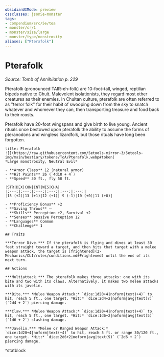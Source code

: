 ```yaml
---
obsidianUIMode: preview
cssclasses: json5e-monster
tags:
- compendium/src/5e/toa
- monster/cr/1
- monster/size/large
- monster/type/monstrosity
aliases: ["Pterafolk"]
---
```

# Pterafolk
*Source: Tomb of Annihilation p. 229*  

Pterafolk (pronounced TAIR-eh-folk) are 10-foot-tall, winged, reptilian bipeds native to Chult. Malevolent isolationists, they regard most other creatures as their enemies. In Chultan culture, pterafolk are often referred to as "terror folk" for their habit of swooping down from the sky to snatch whatever and whomever they can, then transporting treasure and food back to their roosts.

Pterafolk have 20-foot wingspans and give birth to live young. Ancient rituals once bestowed upon pterafolk the ability to assume the forms of pteranodons and wingless lizardfolk, but those rituals have long been forgotten.

```ad-statblock
title: Pterafolk
![](https://raw.githubusercontent.com/5etools-mirror-3/5etools-img/main/bestiary/tokens/ToA/Pterafolk.webp#token)
*Large monstrosity, Neutral Evil*

- **Armor Class** 12 (natural armor)
- **Hit Points** 26 (`4d10 + 4`)
- **Speed** 30 ft., fly 50 ft.

|STR|DEX|CON|INT|WIS|CHA|
|:---:|:---:|:---:|:---:|:---:|:---:|
|15 (+2)|13 (+1)|12 (+1)| 9 (-1)|10 (+0)|11 (+0)|

- **Proficiency Bonus** +2
- **Saving Throws** ⏤
- **Skills** Perception +2, Survival +2
- **Senses** passive Perception 12
- **Languages** Common
- **Challenge** 1

## Traits

***Terror Dive.*** If the pterafolk is flying and dives at least 30 feet straight toward a target, and then hits that target with a melee weapon attack, the target is [frightened](2-Mechanics/CLI/rules/conditions.md#Frightened) until the end of its next turn.

## Actions

***Multiattack.*** The pterafolk makes three attacks: one with its bite and two with its claws. Alternatively, it makes two melee attacks with its javelin.

***Bite.*** *Melee Weapon Attack:* `dice:1d20+4|noform|text(+4)` to hit, reach 5 ft., one target. *Hit:* `dice:2d4+2|noform|avg|text(7)` (`2d4 + 2`) piercing damage.

***Claw.*** *Melee Weapon Attack:* `dice:1d20+4|noform|text(+4)` to hit, reach 5 ft., one target. *Hit:* `dice:1d6+2|noform|avg|text(5)` (`1d6 + 2`) slashing damage.

***Javelin.*** *Melee or Ranged Weapon Attack:* `dice:1d20+4|noform|text(+4)` to hit, reach 5 ft. or range 30/120 ft., one target. *Hit:* `dice:2d6+2|noform|avg|text(9)` (`2d6 + 2`) piercing damage.
```
^statblock